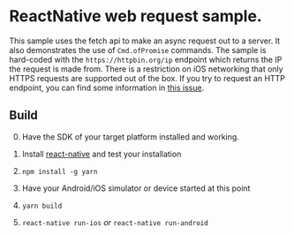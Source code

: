 # ReactNative web request sample.

This sample uses the fetch api to make an async request out to a server.
It also demonstrates the use of `Cmd.ofPromise` commands.
The sample is hard-coded with the `https://httpbin.org/ip` endpoint which returns the IP the request is made from.
There is a restriction on iOS networking that only HTTPS requests are supported out of the box.
If you try to request an HTTP endpoint, you can find some information in [this issue](https://github.com/facebook/react-native/issues/5222#issuecomment-232932131).

## Build
0. Have the SDK of your target platform installed and working.

1. Install [react-native](https://facebook.github.io/react-native/) and test your installation
2. `npm install -g yarn`
3. Have your Android/iOS simulator or device started at this point 
4. `yarn build`
5. `react-native run-ios` *or* `react-native run-android` 
